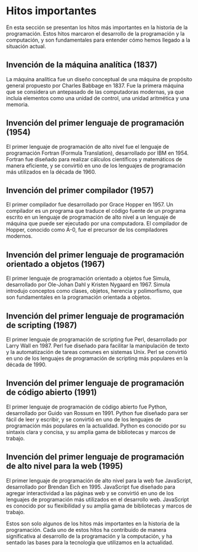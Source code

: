 # Hitos importantes

En esta sección se presentan los hitos más importantes en la historia de la programación. Estos hitos marcaron el desarrollo de la programación y la computación, y son fundamentales para entender cómo hemos llegado a la situación actual.

## Invención de la máquina analítica (1837)

La máquina analítica fue un diseño conceptual de una máquina de propósito general propuesto por Charles Babbage en 1837. Fue la primera máquina que se considera un antepasado de las computadoras modernas, ya que incluía elementos como una unidad de control, una unidad aritmética y una memoria.

## Invención del primer lenguaje de programación (1954)

El primer lenguaje de programación de alto nivel fue el lenguaje de programación Fortran (Formula Translation), desarrollado por IBM en 1954. Fortran fue diseñado para realizar cálculos científicos y matemáticos de manera eficiente, y se convirtió en uno de los lenguajes de programación más utilizados en la década de 1960.

## Invención del primer compilador (1957)

El primer compilador fue desarrollado por Grace Hopper en 1957. Un compilador es un programa que traduce el código fuente de un programa escrito en un lenguaje de programación de alto nivel a un lenguaje de máquina que puede ser ejecutado por una computadora. El compilador de Hopper, conocido como A-0, fue el precursor de los compiladores modernos.

## Invención del primer lenguaje de programación orientado a objetos (1967)

El primer lenguaje de programación orientado a objetos fue Simula, desarrollado por Ole-Johan Dahl y Kristen Nygaard en 1967. Simula introdujo conceptos como clases, objetos, herencia y polimorfismo, que son fundamentales en la programación orientada a objetos.

## Invención del primer lenguaje de programación de scripting (1987)

El primer lenguaje de programación de scripting fue Perl, desarrollado por Larry Wall en 1987. Perl fue diseñado para facilitar la manipulación de texto y la automatización de tareas comunes en sistemas Unix. Perl se convirtió en uno de los lenguajes de programación de scripting más populares en la década de 1990.

## Invención del primer lenguaje de programación de código abierto (1991)

El primer lenguaje de programación de código abierto fue Python, desarrollado por Guido van Rossum en 1991. Python fue diseñado para ser fácil de leer y escribir, y se convirtió en uno de los lenguajes de programación más populares en la actualidad. Python es conocido por su sintaxis clara y concisa, y su amplia gama de bibliotecas y marcos de trabajo.

## Invención del primer lenguaje de programación de alto nivel para la web (1995)

El primer lenguaje de programación de alto nivel para la web fue JavaScript, desarrollado por Brendan Eich en 1995. JavaScript fue diseñado para agregar interactividad a las páginas web y se convirtió en uno de los lenguajes de programación más utilizados en el desarrollo web. JavaScript es conocido por su flexibilidad y su amplia gama de bibliotecas y marcos de trabajo.

Estos son solo algunos de los hitos más importantes en la historia de la programación. Cada uno de estos hitos ha contribuido de manera significativa al desarrollo de la programación y la computación, y ha sentado las bases para la tecnología que utilizamos en la actualidad.